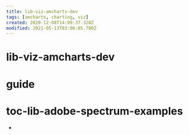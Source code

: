```yaml
---
title: lib-viz-amcharts-dev
tags: [amcharts, charting, viz]
created: 2020-12-08T14:09:37.328Z
modified: 2021-05-13T03:06:05.700Z
---
```


# lib-viz-amcharts-dev

# guide

# toc-lib-adobe-spectrum-examples

- 
